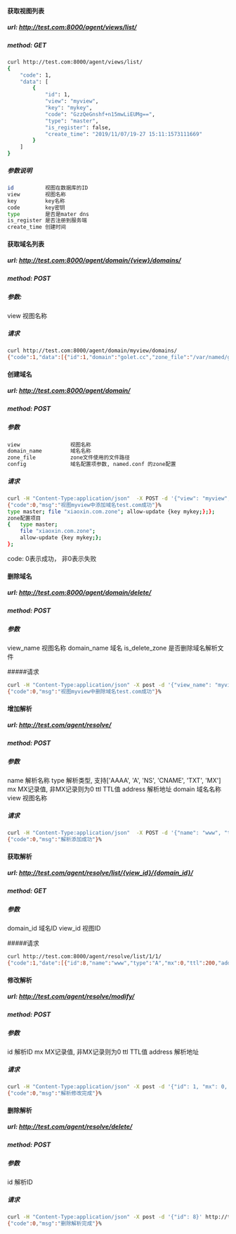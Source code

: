 #### 获取视图列表
##### url: http://test.com:8000/agent/views/list/
##### method: GET
```bash
curl http://test.com:8000/agent/views/list/
{
    "code": 1,
    "data": [
        {
            "id": 1,
            "view": "myview",
            "key": "mykey",
            "code": "GzzQeGnshf+n15mwLiEUMg==",
            "type": "master",
            "is_register": false,
            "create_time": "2019/11/07/19-27 15:11:1573111669"
        }
    ]
}
```
##### 参数说明
```bash
id          视图在数据库的ID
view        视图名称
key         key名称
code        key密钥
type        是否是mater dns
is_register 是否注册到服务端
create_time 创建时间

```

#### 获取域名列表
##### url: http://test.com:8000/agent/domain/{view}/domains/
##### method: POST
##### 参数:
view            视图名称

##### 请求
```bash
curl http://test.com:8000/agent/domain/myview/domains/
{"code":1,"data":[{"id":1,"domain":"golet.cc","zone_file":"/var/named/golet.cc.zone","view":"myview","create_time":"2019/11/07/19-40 15:11:1573112411"},{"id":2,"domain":"xiaoxin.com","zone_file":"/var/named/xiaoxin.com.zone","view":"myview","create_time":"2019/11/07/19-40 15:11:1573112447"},{"id":4,"domain":"test.com","zone_file":"/var/named/test.com.zone","view":"myview","create_time":"2019/11/07/19-45 18:11:1573123536"}]}%
```

#### 创建域名
##### url: http://test.com:8000/agent/domain/
##### method: POST

##### 参数
```bash
view                视图名称
domain_name         域名名称
zone_file           zone文件使用的文件路径
config              域名配置项参数, named.conf 的zone配置
```

##### 请求
```bash
curl -H "Content-Type:application/json"  -X POST -d '{"view": "myview", "domain_name": "test.com", "zone_file": "/var/named/test.com.zone", "config": "{type master; file \"test.com.zone\"; allow-update {key mykey;};};"}' http://test.com:8000/agent/domain/
{"code":0,"msg":"视图myview中添加域名test.com成功"}%
type master; file "xiaoxin.com.zone"; allow-update {key mykey;};};
zone配置项目
{   type master; 
    file "xiaoxin.com.zone"; 
    allow-update {key mykey;};
};
```
code: 0表示成功， 非0表示失败


#### 删除域名
##### url: http://test.com:8000/agent/domain/delete/
##### method: POST
##### 参数
view_name           视图名称
domain_name         域名
is_delete_zone      是否删除域名解析文件

#####请求
```bash
curl -H "Content-Type:application/json" -X post -d '{"view_name": "myview", "domain_name": "test.com", "is_delete_zone":true}' http://test.com:8000/agent/domain/delete/
{"code":0,"msg":"视图myview中删除域名test.com成功"}%
```

#### 增加解析
##### url: http://test.com/agent/resolve/
##### method: POST
##### 参数
name                解析名称
type                解析类型, 支持['AAAA', 'A', 'NS', 'CNAME', 'TXT', 'MX']
mx                  MX记录值, 非MX记录则为0
ttl                 TTL值
address             解析地址
domain              域名名称
view                视图名称

##### 请求
```bash
curl -H "Content-Type:application/json"  -X POST -d '{"name": "www", "type": "A", "mx": 0, "ttl": 200, "address": "192.168.1.1", "domain": "test.com", "view": "myview"}' http://test.com:8000/agent/resolve/
{"code":0,"msg":"解析添加成功"}%
```

#### 获取解析
##### url: http://test.com/agent/resolve/list/{view_id}/{domain_id}/
##### method: GET
##### 参数
domain_id           域名ID
view_id             视图ID

#####请求
```bash
curl http://test.com:8000/agent/resolve/list/1/1/
{"code":1,"date":[{"id":8,"name":"www","type":"A","mx":0,"ttl":200,"address":"192.168.1.1"}]}%
```

#### 修改解析
##### url: http://test.com/agent/resolve/modify/
##### method: POST
##### 参数
id                  解析ID
mx                  MX记录值, 非MX记录则为0
ttl                 TTL值
address             解析地址

##### 请求
```bash
curl -H "Content-Type:application/json" -X post -d '{"id": 1, "mx": 0, "ttl": 200, "address": "10.10.10.1"}' http://test.com:8000/agent/resolve/modify/
{"code":0,"msg":"解析修改完成"}%
```


#### 删除解析
##### url: http://test.com/agent/resolve/delete/
##### method: POST
##### 参数
id                  解析ID

##### 请求
```bash
curl -H "Content-Type:application/json" -X post -d '{"id": 8}' http://test.com:8000/agent/resolve/delete/
{"code":0,"msg":"删除解析完成"}%
```

